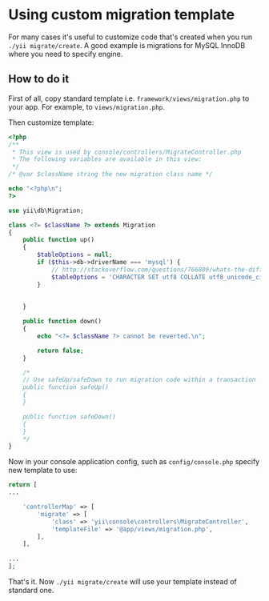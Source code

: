 Using custom migration template
===============================

For many cases it's useful to customize code that's created when you run `./yii migrate/create`. A good example is migrations for MySQL InnoDB
where you need to specify engine.

## How to do it

First of all, copy standard template i.e. `framework/views/migration.php` to your app. For example, to `views/migration.php`.

Then customize template:

```php
<?php
/**
 * This view is used by console/controllers/MigrateController.php
 * The following variables are available in this view:
 */
/* @var $className string the new migration class name */

echo "<?php\n";
?>

use yii\db\Migration;

class <?= $className ?> extends Migration
{
    public function up()
    {
        $tableOptions = null;
        if ($this->db->driverName === 'mysql') {
            // http://stackoverflow.com/questions/766809/whats-the-difference-between-utf8-general-ci-and-utf8-unicode-ci
            $tableOptions = 'CHARACTER SET utf8 COLLATE utf8_unicode_ci ENGINE=InnoDB';
        }
        
        
    }

    public function down()
    {
        echo "<?= $className ?> cannot be reverted.\n";

        return false;
    }

    /*
    // Use safeUp/safeDown to run migration code within a transaction
    public function safeUp()
    {
    }

    public function safeDown()
    {
    }
    */
}
```

Now in your console application config, such as `config/console.php` specify new template to use:

```php
return [
...

    'controllerMap' => [
        'migrate' => [
            'class' => 'yii\console\controllers\MigrateController',
            'templateFile' => '@app/views/migration.php',
        ],
    ],
 
...
];
```

That's it. Now `./yii migrate/create` will use your template instead of standard one.
